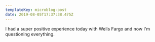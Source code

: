 ```yaml
---
templateKey: microblog-post
date: 2019-08-05T17:37:38.475Z
---
```


I had a super positive experience today with Wells Fargo and now I'm questioning everything.
